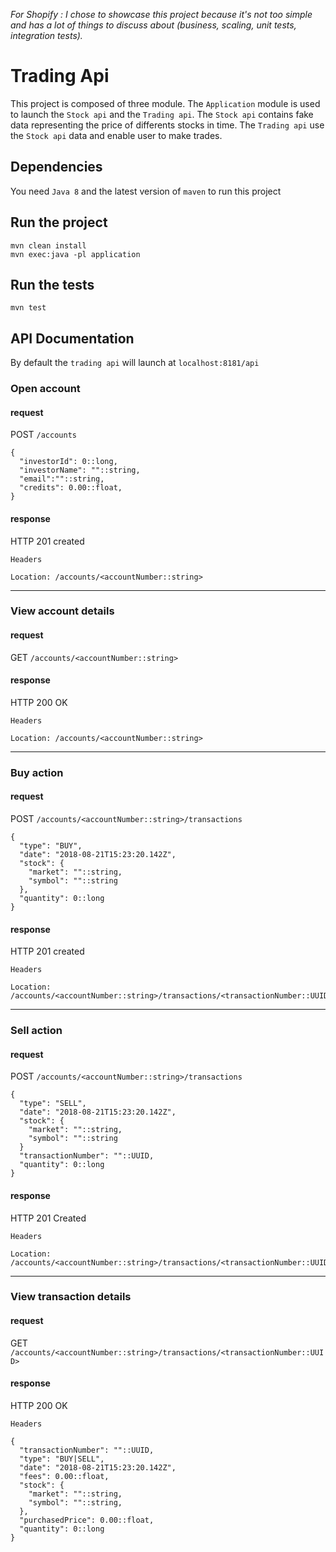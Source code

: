 *For Shopify : I chose to showcase this project because it's not too simple and has a lot of things to discuss about (business, scaling, unit tests, integration tests).*

# Trading Api

This project is composed of three module. The `Application` module is used to launch the `Stock api` and the `Trading api`. The `Stock api` contains fake data representing the price of differents stocks in time. The `Trading api` use the `Stock api` data and enable user to make trades.

## Dependencies

You need `Java 8` and the latest version of `maven` to run this project

## Run the project

```
mvn clean install
mvn exec:java -pl application
```

## Run the tests

```
mvn test
```

## API Documentation

By default the `trading api` will launch at `localhost:8181/api`

### Open account

#### request

POST `/accounts`

```
{
  "investorId": 0::long,
  "investorName": ""::string,
  "email":""::string,
  "credits": 0.00::float,
}
```

#### response

HTTP 201 created

`Headers`

```
Location: /accounts/<accountNumber::string>
```

---

### View account details

#### request

GET `/accounts/<accountNumber::string>`

#### response

HTTP 200 OK

`Headers`

```
Location: /accounts/<accountNumber::string>
```

---

### Buy action

#### request

POST `/accounts/<accountNumber::string>/transactions`

```
{
  "type": "BUY",
  "date": "2018-08-21T15:23:20.142Z",
  "stock": {
    "market": ""::string,
    "symbol": ""::string
  },
  "quantity": 0::long
}
```

#### response

HTTP 201 created

`Headers`

```
Location: /accounts/<accountNumber::string>/transactions/<transactionNumber::UUID>
```

---

### Sell action

#### request

POST `/accounts/<accountNumber::string>/transactions`

```
{
  "type": "SELL",
  "date": "2018-08-21T15:23:20.142Z",
  "stock": {
    "market": ""::string,
    "symbol": ""::string
  }
  "transactionNumber": ""::UUID, 
  "quantity": 0::long
}
```

#### response

HTTP 201 Created

`Headers`

```
Location: /accounts/<accountNumber::string>/transactions/<transactionNumber::UUID>
```

---

### View transaction details

#### request

GET `/accounts/<accountNumber::string>/transactions/<transactionNumber::UUID>`

#### response

HTTP 200 OK

`Headers`

```
{
  "transactionNumber": ""::UUID, 
  "type": "BUY|SELL",
  "date": "2018-08-21T15:23:20.142Z",
  "fees": 0.00::float,
  "stock": {
    "market": ""::string,
    "symbol": ""::string,
  },
  "purchasedPrice": 0.00::float, 
  "quantity": 0::long
}
```
